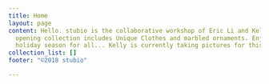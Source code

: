 ```yaml
---
title: Home
layout: page
content: Hello. stubio is the collaborative workshop of Eric Li and Kelly Tan. Our
  opening collection includes Unique Clothes and marbled ornaments. Enjoy!! A busy
  holiday season for all... Kelly is currently taking pictures for this site.
collection_list: []
footer: "©2018 stubio"

---
```

